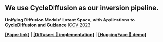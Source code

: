 ## We use CycleDiffusion as our inversion pipeline.

**Unifying Diffusion Models' Latent Space, with Applications to CycleDiffusion and Guidance** [ICCV 2023](https://iccv2023.thecvf.com/)

[**[Paper link]**](https://arxiv.org/abs/2210.05559) | [**[Diffusers 🧨 implementation]**](https://huggingface.co/docs/diffusers/main/en/api/pipelines/cycle_diffusion) | [**[HuggingFace 🤗 demo]**](https://huggingface.co/spaces/ChenWu98/Stable-CycleDiffusion)

